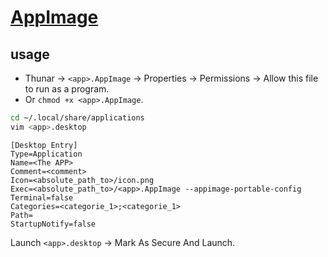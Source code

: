 # [AppImage](https://appimage.org/)

## usage

- Thunar → `<app>.AppImage` → Properties → Permissions → Allow this file to run as a program.
- Or `chmod +x <app>.AppImage`.

```sh
cd ~/.local/share/applications
vim <app>.desktop
```

```
[Desktop Entry]
Type=Application
Name=<The APP>
Comment=<comment>
Icon=<absolute_path_to>/icon.png
Exec=<absolute_path_to>/<app>.AppImage --appimage-portable-config
Terminal=false
Categories=<categorie_1>;<categorie_1>
Path=
StartupNotify=false
```

Launch `<app>.desktop` → Mark As Secure And Launch.

[^1]: [Registering an AppImage file as a desktop app in KDE](https://askubuntu.com/questions/902672/registering-an-appimage-file-as-a-desktop-app-in-kde)
[^2]: [How does an appimage persist settings between launches?](https://askubuntu.com/questions/1009888/how-does-an-appimage-persist-settings-between-launches)
